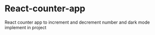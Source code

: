 # React-counter-app
React counter app to increment and decrement number and dark mode implement in project
